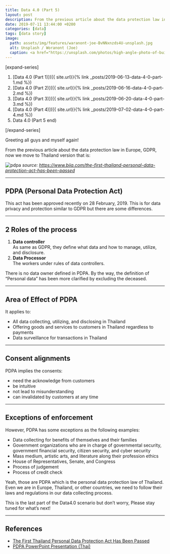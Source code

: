 ```yaml
---
title: Data 4.0 (Part 5)
layout: post
description: From the previous article about the data protection law in Europe, GDPR, now we move to Thailand version.
date: 2019-07-11 13:44:00 +0200
categories: [data]
tags: [data story]
image: 
  path: assets/img/features/waranont-joe-BvNNxnzds4U-unsplash.jpg
  alt: Unsplash / Woranont (Joe)
  caption: <a href="https://unsplash.com/photos/high-angle-photo-of-buildings-BvNNxnzds4U">Unsplash / Waranont (Joe)</a>
---
```


[expand-series]

  1. [Data 4.0 (Part 1)]({{ site.url}}{% link _posts/2019-06-13-data-4-0-part-1.md %})
  1. [Data 4.0 (Part 2)]({{ site.url}}{% link _posts/2019-06-16-data-4-0-part-2.md %})
  1. [Data 4.0 (Part 3)]({{ site.url}}{% link _posts/2019-06-20-data-4-0-part-3.md %})
  1. [Data 4.0 (Part 4)]({{ site.url}}{% link _posts/2019-07-02-data-4-0-part-4.md %})
  1. Data 4.0 (Part 5 end)

[/expand-series]

Greeting all guys and myself again!

From the previous article about the data protection law in Europe, GDPR, now we move to Thailand version that is:

![pdpa](https://bluebirzdotnet.s3.ap-southeast-1.amazonaws.com/data-4-0/Data-Protection-Thailand.jpg)
*source: <https://www.biia.com/the-first-thailand-personal-data-protection-act-has-been-passed>*

---

## PDPA (Personal Data Protection Act)

This act has been approved recently on 28 February, 2019. This is for data privacy and protection similar to GDPR but there are some differences.

---

## 2 Roles of the process

1. **Data controller**  
  As same as GDPR, they define what data and how to manage, utilize, and disclosure.
1. **Data Processor**  
  The workers under rules of data controllers.

There is no data owner defined in PDPA. By the way, the definition of “Personal data” has been more clarified by excluding the deceased.

---

## Area of Effect of PDPA

It applies to:

- All data collecting, utilizing, and disclosing in Thailand
- Offering goods and services to customers in Thailand regardless to payments
- Data surveillance for transactions in Thailand

---

## Consent alignments

PDPA implies the consents:

- need the acknowledge from customers
- be intuitive
- not lead to misunderstanding
- can invalidated by customers at any time

---

## Exceptions of enforcement

However, PDPA has some exceptions as the following examples:

- Data collecting for benefits of themselves and their families
- Government organizations who are in charge of governmental security, government financial security, citizen security, and cyber security
- Mass medium, artistic arts, and literature along their profession ethics
- House of Representatives, Senate, and Congress
- Process of judgement
- Process of credit check

Yeah, those are PDPA which is the personal data protection law of Thailand. Even we are in Europe, Thailand, or other countries, we need to follow their laws and regulations in our data collecting process.

This is the last part of the Data4.0 scenario but don’t worry, Please stay tuned for what’s next!

---

## References

- [The First Thailand Personal Data Protection Act Has Been Passed](https://www.biia.com/the-first-thailand-personal-data-protection-act-has-been-passed)
- [PDPA PowerPoint Presentation (Thai)](https://jor8.coj.go.th/th/file/get/file/2019041180cf956c0796e216bd867e1797bf7341151859.pdf)
